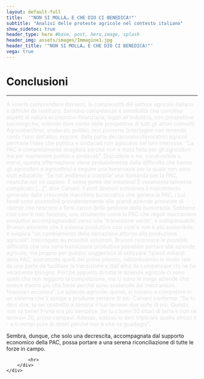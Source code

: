 ```yaml
---
layout: default-full
title:  '"NON SI MOLLA… E CHE DIO CI BENEDICA!"'
subtitle: "Analisi delle proteste agricole nel contesto italiano"
show_sidetoc: true
header_type: hero #base, post, hero,image, splash
header_img: assets/images/Immagine1.jpg
header_title: '"NON SI MOLLA… E CHE DIO CI BENEDICA!"'
vega: true
---
```


# Conclusioni

<div class="container py-3">
    <div class="row">
        <div class="col-md-3 col-md-offset-3">
        </div>
        <div class="col-md-6">
            <hr>

<p style="color: #E0E0E0;">A volerla comprendere davvero, la complessità del settore agricolo italiano è difficile da restituire. Servono competenze e sensibilità che concilino aspetti di natura economico-finanziaria, legati all’industria, con prospettive sociologiche, volendo dare conto delle prospettive di tutti gli attori coinvolti. Agricoltori/trici, sindacati, politici, non possono (inter)agire non tenendo conto l’uno dell’altro, eppure, dalla parte dei lavoratori/lavoratrici agricoli permane l’idea che politica e sindacati non agiscano nel loro interesse. “La PAC è completamente sbagliata perché non è stata fatta per gli agricoltori ma per mantenere politici e sindacati”. Discutibile o no, condivisibile o meno, questa affermazione viene probabilmente dalla difficoltà che hanno gli agricoltori e agricoltrici a seguire una burocrazia per la quale non sono stati educati/e: “Se noi andiamo a compila’ una domanda per la PAC, neanche noi ce capimo. E semo gente del mestiere! È veramente talmente complicato [...]”, dice Calvani. Il prof. Brunori sottolinea il malcontento generato dalla crescente macchina burocratica che genera la PAC, i cui fondi sono accessibili prevalentemente alle grandi aziende provviste di risorse che riescono a farsi carico della gestione della burocrazia. 
Sebbene così com'è non funzioni, uno strumento come la PAC che regoli meccanismi produttivi accompagnandoli verso una “transizione verde”, è indispensabile. Brunori ammette che il sistema produttivo così com'è non è più sostenibile, e auspica “un cambiamento della narrazione attorno alla produzione agricola”. Interrogato su possibili soluzioni, Brunori riconosce le possibili difficoltà che una seria transizione produttiva potrebbe portare alle aziende agricole, ma proprio per questo, suggerisce di utilizzare “questi miliardi della PAC, soprattutto quelli del primo pilastro, ridistribuendo in modo tale da una parte da facilitare la transizione e dall'altra da compensare chi ne ha veramente bisogno. Perché appunto di tutte le aziende agricole ci sono quelli che non reggono la competizione, ma ci sono le mega aziende che invece stanno più che bene perché sono sostenute dai meccanismi finanziari eccetera”. Le aziende agricole, quindi, si trovano a competere in un sistema che li spinge a produrre sempre di più. Calvani conferma: “Se tu devi vive, tu sei costretto a semina’ il tuo terreno due volte di più. Questo non va bene! Prima era più semplice. Se tu c’avevi 50 ettari di terra e non ne lavoravi 20, prima campavi. Adesso, adesso lo devi triplicare quello sfrozo lì - e ti riempi pure di debiti perché non è che ce guadagni”. 

Sembra, dunque, che solo una decrescita, accompagnata dal supporto economico della PAC, possa portare a una serena riconciliazione di tutte le forze in campo.</p>

            <hr>
        </div>
    </div>
</div>


<!-- <vegachart schema-url="{{site.baseurl}}/assets/charts/chart_istat.json" style="width: 100%"></vegachart>

<img src="{{site.baseurl}}/assets/images/circle_packing_entities_2.svg" style="background: transparent;" alt="SVG Image">  -->